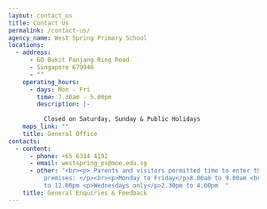 ```yaml
---
layout: contact_us
title: Contact Us
permalink: /contact-us/
agency_name: West Spring Primary School
locations:
  - address:
      - 60 Bukit Panjang Ring Road
      - Singapore 679946
      - ""
    operating_hours:
      - days: Mon - Fri
        time: 7.30am - 5.00pm
        description: |-
          
          Closed on Saturday, Sunday & Public Holidays
    maps_link: ""
    title: General Office
contacts:
  - content:
      - phone: +65 6314 4192
      - email: westspring_ps@moe.edu.sg
      - other: "<br><p> Parents and visitors permitted time to enter the school
          premises: </p><br><p>Monday to Friday</p>8.00am to 9.00am <br>11.00am
          to 12.00pm <p>Wednesdays only</p>2.30pm to 4.00pm  "
    title: General Enquiries & Feedback
---
```

